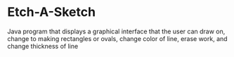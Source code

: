 # Etch-A-Sketch
Java program that displays a graphical interface that the user can draw on, change to making rectangles or ovals, change color of line, erase work, and change thickness of line
